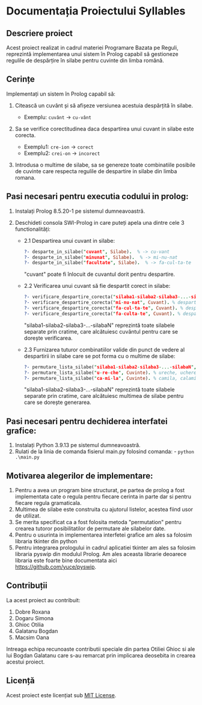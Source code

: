 # Documentația Proiectului Syllables

## Descriere proiect

Acest proiect realizat in cadrul materiei Programare Bazata pe Reguli, reprezintă implementarea unui sistem în Prolog capabil să gestioneze regulile de despărțire în silabe pentru cuvinte din limba română.

## Cerințe

Implementați un sistem în Prolog capabil să:

1. Citească un cuvânt și să afișeze versiunea acestuia despărțită în silabe.
   - Exemplu: `cuvânt` -> `cu-vânt`

2. Sa se verifice corectitudinea daca despartirea unui cuvant in silabe este corecta.
   - Exemplu1: `cre-ion` -> `corect`
   - Exemplu2: `crei-on` -> `incorect`
    
3. Introdusa o multime de silabe, sa se genereze toate combinatiile posibile de cuvinte care respecta regulile de despartire in silabe din limba romana.


## Pasi necesari pentru executia codului in prolog:

1. Instalați Prolog 8.5.20-1 pe sistemul dumneavoastră.

2. Deschideti consola SWI-Prolog in care puteți apela una dintre cele 3 functionalități:
   - 2.1 Despartirea unui cuvant in silabe:
   
     ```prolog
     ?- desparte_in_silabe("cuvant", Silabe).  % -> cu-vant
     ?- desparte_in_silabe("minunat", Silabe).  % -> mi-nu-nat
     ?- desparte_in_silabe("facultate", Silabe).  % -> fa-cul-ta-te
     ```
     "cuvant" poate fi înlocuit de cuvantul dorit pentru despartire.
     
   - 2.2 Verificarea unui cuvant să fie despartit corect in silabe:
   
     ```prolog
     ?- verificare_despartire_corecta("silaba1-silaba2-silaba3-...-silabaN", Cuvant). % exemplu general
     ?- verificare_despartire_corecta("mi-nu-nat", Cuvant). % despartirea in silabe este corecta
     ?- verificare_despartire_corecta("fa-cul-ta-te", Cuvant). % despartirea in silabe este corecta
     ?- verificare_despartire_corecta("fa-culta-te", Cuvant). % despartirea in silabe nu este corecta
     ```
     
     "silaba1-silaba2-silaba3-...-silabaN" reprezintă toate silabele separate prin cratime, care alcătuiesc cuvântul pentru care se dorește verificarea.
     
   - 2.3 Furnizarea tuturor combinatiilor valide din punct de vedere al despartirii in silabe care se pot forma cu o multime de silabe:
   
     ```prolog
     ?- permutare_lista_silabe("silaba1-silaba2-silaba3-...-silabaN", Cuvinte). % exemplu general
     ?- permutare_lista_silabe("u-re-che", Cuvinte). % ureche, uchere
     ?- permutare_lista_silabe("ca-mi-la", Cuvinte). % camila, calami, micala, milaca, lacami, lamica
     ```
     
     "silaba1-silaba2-silaba3-...-silabaN" reprezintă toate silabele separate prin cratime, care alcătuiesc multimea de silabe pentru care se dorește generarea.

## Pasi necesari pentru dechiderea interfatei grafice:
  1. Instalați Python 3.9.13 pe sistemul dumneavoastră.
  2. Rulati de la linia de comanda fisierul main.py folosind comanda:
    - ```
     python .\main.py
    ```

## Motivarea alegerilor de implementare:
  1. Pentru a avea un program bine structurat, pe partea de prolog a fost implementata cate o regula pentru fiecare cerinta in parte dar si pentru fiecare regula gramaticala.
  2. Multimea de silabe este construita cu ajutorul listelor, acestea fiind usor de utilizat.
  3. Se merita specificat ca a fost folosita metoda "permutation" pentru crearea tutoror posibilitatilor de permutare ale silabelor date.
  4. Pentru o usurinta in implementarea interfetei grafice am ales sa folosim libraria tkinter din python
  5. Pentru integrarea prologului in cadrul aplicatiei tkinter am ales sa folosim libraria pyswip din modulul Prolog. Am ales aceasta librarie deoarece libraria este foarte bine documentata aici https://github.com/yuce/pyswip.


## Contribuții

La acest proiect au contribuit:
1. Dobre Roxana
2. Dogaru Simona
3. Ghioc Otilia
4. Galatanu Bogdan
5. Macsim Oana

Intreaga echipa recunoaste contributii speciale din partea Otiliei Ghioc si ale lui Bogdan Galatanu care s-au remarcat prin implicarea deosebita in crearea acestui proiect.

## Licență

Acest proiect este licențiat sub [MIT License](LICENSE).
